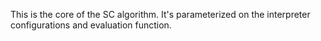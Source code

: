 This is the core of the SC algorithm.
It's parameterized on the interpreter configurations and evaluation function.

